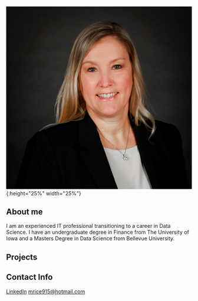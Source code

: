 

![hello](assets/images/bio-photo.jpg){:height="25%" width="25%"}  

## About me


I am an experienced IT professional transitioning to a career in Data Science.  I have an undergraduate degree in Finance from The University of Iowa and a Masters Degree in Data Science from Bellevue University.



## Projects









## Contact Info
[LinkedIn](https://www.linkedin.com/in/ricemichelle/)
<mrice915@hotmail.com>
